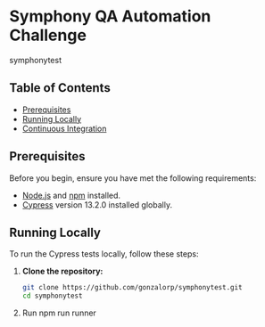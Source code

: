 # Symphony QA Automation Challenge

symphonytest

## Table of Contents

- [Prerequisites](#prerequisites)
- [Running Locally](#running-locally)
- [Continuous Integration](#continuous-integration)

## Prerequisites

Before you begin, ensure you have met the following requirements:

- [Node.js](https://nodejs.org/) and [npm](https://www.npmjs.com/) installed.
- [Cypress](https://www.cypress.io/) version 13.2.0 installed globally.

## Running Locally

To run the Cypress tests locally, follow these steps:

1. **Clone the repository:**

   ```bash
   git clone https://github.com/gonzalorp/symphonytest.git
   cd symphonytest

2. Run npm run runner
